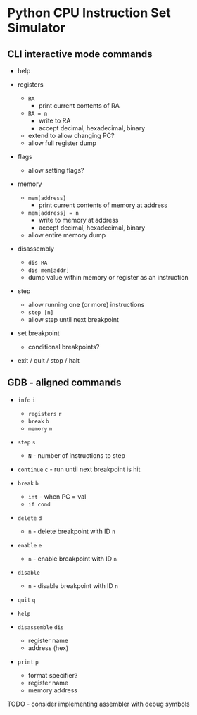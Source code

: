 # Python CPU Instruction Set Simulator

## CLI interactive mode commands

- help

- registers
  - `RA`
    - print current contents of RA
  - `RA = n`
    - write to RA
    - accept decimal, hexadecimal, binary
  - extend to allow changing PC?
  - allow full register dump
- flags
  - allow setting flags?
- memory
  - `mem[address]`
    - print current contents of memory at address
  - `mem[address] = n`
    - write to memory at address
    - accept decimal, hexadecimal, binary
  - allow entire memory dump
- disassembly
  - `dis RA`
  - `dis mem[addr]`
  - dump value within memory or register as an instruction
- step
  - allow running one (or more) instructions
  - `step [n]`
  - allow step until next breakpoint
- set breakpoint
  - conditional breakpoints?
- exit / quit / stop / halt


## GDB - aligned commands
- `info` `i`
  - `registers` `r`
  - `break` `b`
  - `memory` `m`

- `step` `s`
  - `N` - number of instructions to step
- `continue` `c` - run until next breakpoint is hit

- `break` `b`
  - `int` - when PC = val
  - `if cond`
- `delete` `d`
  - `n` - delete breakpoint with ID `n`
- `enable` `e`
  - `n` - enable breakpoint with ID `n`
- `disable`
  - `n` - disable breakpoint with ID `n`

- `quit` `q`
- `help`

- `disassemble` `dis`
  - register name
  - address (hex)
- `print` `p`
  - format specifier?
  - register name
  - memory address

TODO - consider implementing assembler with debug symbols
